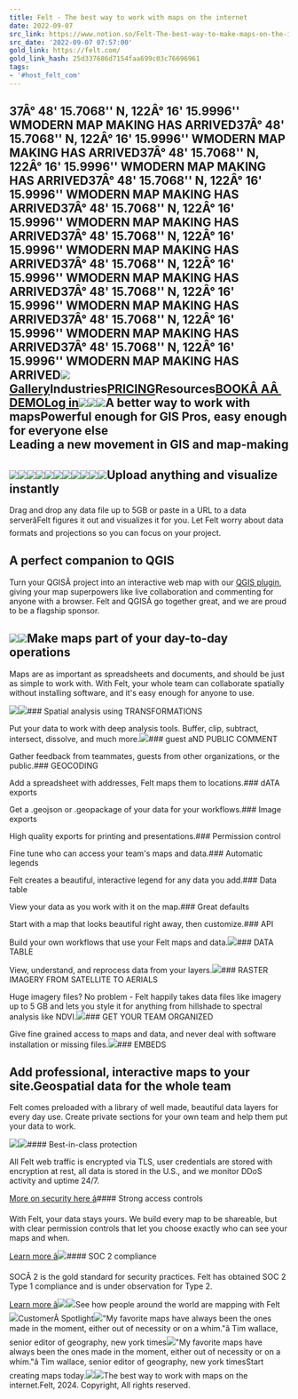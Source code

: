 ```yaml
---
title: Felt - The best way to work with maps on the internet
date: 2022-09-07
src_link: https://www.notion.so/Felt-The-best-way-to-make-maps-on-the-internet-62e612ae383e4cc988ddf2d42d19fdb4
src_date: '2022-09-07 07:57:00'
gold_link: https://felt.com/
gold_link_hash: 25d337686d7154faa699c03c76696961
tags:
- '#host_felt_com'
---
```


37Â° 48' 15.7068'' N, 122Â° 16' 15.9996'' WMODERN MAP MAKING HAS ARRIVED37Â° 48' 15.7068'' N, 122Â° 16' 15.9996'' WMODERN MAP MAKING HAS ARRIVED37Â° 48' 15.7068'' N, 122Â° 16' 15.9996'' WMODERN MAP MAKING HAS ARRIVED37Â° 48' 15.7068'' N, 122Â° 16' 15.9996'' WMODERN MAP MAKING HAS ARRIVED37Â° 48' 15.7068'' N, 122Â° 16' 15.9996'' WMODERN MAP MAKING HAS ARRIVED37Â° 48' 15.7068'' N, 122Â° 16' 15.9996'' WMODERN MAP MAKING HAS ARRIVED37Â° 48' 15.7068'' N, 122Â° 16' 15.9996'' WMODERN MAP MAKING HAS ARRIVED37Â° 48' 15.7068'' N, 122Â° 16' 15.9996'' WMODERN MAP MAKING HAS ARRIVED37Â° 48' 15.7068'' N, 122Â° 16' 15.9996'' WMODERN MAP MAKING HAS ARRIVED37Â° 48' 15.7068'' N, 122Â° 16' 15.9996'' WMODERN MAP MAKING HAS ARRIVED[![](https://assets-global.website-files.com/610b3b739dae2ec5c91c8b4a/6253a7943972c9ccfc3decc1_felt-logo1x.svg)](https://felt.com/product)[Gallery](/gallery)Industries[PRICING](/pricing)Resources[BOOKÂ AÂ DEMO](/demo)[Log in](https://felt.com/login)[![](https://assets-global.website-files.com/610b3b739dae2ec5c91c8b4a/6253a7943972c9ccfc3decc1_felt-logo1x.svg)](https://felt.com/product)![](https://assets-global.website-files.com/610b3b739dae2ec5c91c8b4a/62578c30fe60c45d25637a49_shape%202.svg)![](https://assets-global.website-files.com/610b3b739dae2ec5c91c8b4a/62578c1acfac5da424ceb58d_shape-1.svg)**A better way to work with maps**Powerful enough for GIS Pros, easy enough for everyone else  
Leading a new movement in GIS and map-making
--------------------------------------------

![](https://assets-global.website-files.com/610b3b739dae2ec5c91c8b4a/66074e33179948ee46dfa70c_logo-abc-news.png)![](https://assets-global.website-files.com/610b3b739dae2ec5c91c8b4a/654bfd6297266c0fc6fbf5f3_logo-albedo.png)![](https://assets-global.website-files.com/610b3b739dae2ec5c91c8b4a/654bfd6a1dfcb3c0020dcd6c_logo-alta.png)![](https://assets-global.website-files.com/610b3b739dae2ec5c91c8b4a/654bfd740c13565e1d502407_logo-cornell.svg)![](https://assets-global.website-files.com/610b3b739dae2ec5c91c8b4a/660de26f4b620951180c9687_CoSB-County-Two-Lines.png)![](https://assets-global.website-files.com/610b3b739dae2ec5c91c8b4a/6621b6857eb4ef6132e83bae_logo-map-action.png)![](https://assets-global.website-files.com/610b3b739dae2ec5c91c8b4a/654bfd79860dbcb3a8d2d15e_logo-mobia.png)![](https://assets-global.website-files.com/610b3b739dae2ec5c91c8b4a/654bfd869faecedd79b60728_logo-regrid.png)![](https://assets-global.website-files.com/610b3b739dae2ec5c91c8b4a/6621b676ecfb18dc5d217bd7_logo-skysafe.png)![](https://assets-global.website-files.com/610b3b739dae2ec5c91c8b4a/654bfd8900e1994d49253e59_logo-westchester.png)![](https://assets-global.website-files.com/610b3b739dae2ec5c91c8b4a/654c2f279d2d235a5fb0db8e_continents_pattern_simple.webp)Upload anything and visualize instantly
---------------------------------------

Drag and drop any data file up to 5GB or paste in a URL to a data serverâFelt figures it out and visualizes it for you. Let Felt worry about data formats and projections so you can focus on your project.

A perfect companion to QGIS
---------------------------

Turn your QGISÂ project into an interactive web map with our [QGIS plugin](https://feltmaps.notion.site/Add-to-Felt-QGIS-Plugin-929f5952745a483e84f5ae814e9e20f4), giving your map superpowers like live collaboration and commenting for anyone with a browser. Felt and QGISÂ go together great, and we are proud to be a flagship sponsor.

![](https://assets-global.website-files.com/610b3b739dae2ec5c91c8b4a/654c12ab632be8ad12fdb72b_qgis_companion.webp)![](https://assets-global.website-files.com/610b3b739dae2ec5c91c8b4a/62578c1acfac5da424ceb58d_shape-1.svg)Make maps part of your day-to-day operations
--------------------------------------------

Maps are as important as spreadsheets and documents, and should be just as simple to work with. With Felt, your whole team can collaborate spatially without installing software, and it's easy enough for anyone to use.

![](https://assets-global.website-files.com/610b3b739dae2ec5c91c8b4a/654d0c5a71bbe660bfa9fe9d_salesterritories.jpg)![](https://assets-global.website-files.com/610b3b739dae2ec5c91c8b4a/654a911dad19ec057419341c_spatial-transforms.jpg)### Spatial analysis using TRANSFORMATIONS

Put your data to work with deep analysis tools. Buffer, clip, subtract, intersect, dissolve, and much more.![](https://assets-global.website-files.com/610b3b739dae2ec5c91c8b4a/654a94904129fcad3676033c_comments.jpg)### guest aND PUBLIC COMMENT

Gather feedback from teammates, guests from other organizations, or the public.### GEOCODING

Add a spreadsheet with addresses, Felt maps them to locations.### dATA exports

Get a .geojson or .geopackage of your data for your workflows.### Image exports

High quality exports for printing and presentations.### Permission control

Fine tune who can access your team's maps and data.### Automatic legends

Felt creates a beautiful, interactive legend for any data you add.### Data table

View your data as you work with it on the map.### Great defaults

Start with a map that looks beautiful right away, then customize.### API

Build your own workflows that use your Felt maps and data.![](https://assets-global.website-files.com/610b3b739dae2ec5c91c8b4a/654a9a6dac96d7d9a1916b0f_data-table.jpg)### DATA TABLE

View, understand, and reprocess data from your layers.![](https://assets-global.website-files.com/610b3b739dae2ec5c91c8b4a/654c036eb5b93647836b3439_aerial.jpg)### RASTER IMAGERY FROM SATELLITE TO AERIALS

Huge imagery files? No problem - Felt happily takes data files like imagery up to 5 GB and lets you style it for anything from hillshade to spectral analysis like NDVI.![](https://assets-global.website-files.com/610b3b739dae2ec5c91c8b4a/654ab0e6e3591f971959554e_app-home.jpg)### GET YOUR TEAM ORGANIZED

Give fine grained access to maps and data, and never deal with software installation or missing files.![](https://assets-global.website-files.com/610b3b739dae2ec5c91c8b4a/654c20267e3fbffedbe6a5a5_iframe_embed.webp)### EMBEDS

Add professional, interactive maps to your site.Geospatial data for the whole team
----------------------------------

Felt comes preloaded with a library of well made, beautiful data layers for every day use. Create private sections for your own team and help them put your data to work.

![](https://assets-global.website-files.com/610b3b739dae2ec5c91c8b4a/654c148c434b8d9fee9e63ed_librarylayers.webp)![](https://assets-global.website-files.com/610b3b739dae2ec5c91c8b4a/654ab761571ac2ecd0fc4d5f_lock%20line.svg)#### Best-in-class protection

All Felt web traffic is encrypted via TLS, user credentials are stored with encryption at rest, all data is stored in the U.S., and we monitor DDoS activity and uptime 24/7.

[More on security here â](https://felt.com/security)#### Strong access controls

With Felt, your data stays yours. We build every map to be shareable, but with clear permission controls that let you choose exactly who can see your maps and when.

[Learn more â](https://felt.com/security)![](https://assets-global.website-files.com/610b3b739dae2ec5c91c8b4a/654ab7d8a6f550e019e8d2fa_key%20line.svg)#### SOC 2 compliance

SOCÂ 2 is the gold standard for security practices. Felt has obtained SOC 2 Type 1 compliance and is under observation for Type 2.

[Learn more â](https://felt.com/security)![](https://assets-global.website-files.com/610b3b739dae2ec5c91c8b4a/654ab7e2c7389ec5ed49600b_soc2%20line.svg)![](https://assets-global.website-files.com/610b3b739dae2ec5c91c8b4a/62578c30fe60c45d25637a49_shape%202.svg)See how people around the world are mapping with Felt![](https://assets-global.website-files.com/610b3b739dae2ec5c91c8b4a/624e4fb52d37bd2855825158_Vector.svg)CustomerÂ Spotlight![](https://assets-global.website-files.com/610b3b739dae2ec5c91c8b4a/6231fda4f168c462ff9923ba_customer-placeholder.jpg)"My favorite maps have always been the ones made in the moment, either out of necessity or on a whim."â Tim wallace, senior editor of geography, new york times![](https://assets-global.website-files.com/610b3b739dae2ec5c91c8b4a/6231fda4f168c462ff9923ba_customer-placeholder.jpg)"My favorite maps have always been the ones made in the moment, either out of necessity or on a whim."â Tim wallace, senior editor of geography, new york timesStart creating maps today.![](https://assets-global.website-files.com/610b3b739dae2ec5c91c8b4a/624e582f0c6dd374b5ea542f_Vector.svg)![](https://assets-global.website-files.com/610b3b739dae2ec5c91c8b4a/62377609a0a74b677e2788f9_felt-logo.svg)The best way to work with maps on the internet.Felt, 2024. Copyright, All rights reserved.